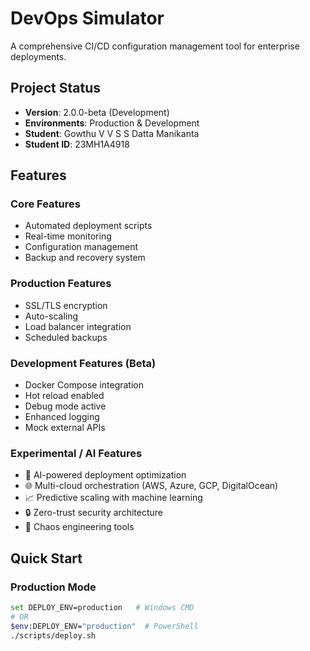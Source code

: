 # DevOps Simulator

A comprehensive CI/CD configuration management tool for enterprise deployments.

## Project Status
- **Version**: 2.0.0-beta (Development)
- **Environments**: Production & Development
- **Student**: Gowthu V V S S Datta Manikanta
- **Student ID**: 23MH1A4918

## Features

### Core Features
- Automated deployment scripts
- Real-time monitoring
- Configuration management
- Backup and recovery system

### Production Features
- SSL/TLS encryption
- Auto-scaling
- Load balancer integration
- Scheduled backups

### Development Features (Beta)
- Docker Compose integration
- Hot reload enabled
- Debug mode active
- Enhanced logging
- Mock external APIs

### Experimental / AI Features
- 🤖 AI-powered deployment optimization
- 🌐 Multi-cloud orchestration (AWS, Azure, GCP, DigitalOcean)
- 📈 Predictive scaling with machine learning
- 🔒 Zero-trust security architecture
- 🎯 Chaos engineering tools

## Quick Start

### Production Mode
```bash
set DEPLOY_ENV=production   # Windows CMD
# OR
$env:DEPLOY_ENV="production"  # PowerShell
./scripts/deploy.sh
